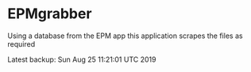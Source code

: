 # EPMgrabber
Using a database from the EPM app this application scrapes the files as required


Latest backup: Sun Aug 25 11:21:01 UTC 2019
